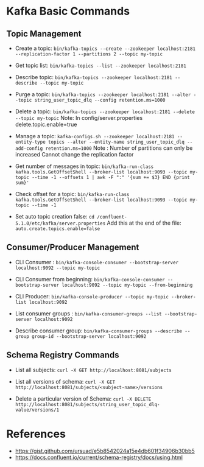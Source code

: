 # Kafka Basic Commands

## Topic Management
- Create a topic: `bin/kafka-topics --create --zookeeper localhost:2181 --replication-factor 1 --partitions 2 --topic my-topic`

- Get topic list: `bin/kafka-topics --list --zookeeper localhost:2181`

- Describe topic: `bin/kafka-topics --zookeeper localhost:2181 --describe --topic my-topic`

- Purge a topic: `bin/kafka-topics --zookeeper localhost:2181 --alter --topic string_user_topic_dlq --config retention.ms=1000`

- Delete a topic: `bin/kafka-topics --zookeeper localhost:2181 --delete --topic my-topic`
Note: In config/server.properties delete.topic.enable=true

- Manage a topic: `kafka-configs.sh --zookeeper localhost:2181 --entity-type topics --alter --entity-name string_user_topic_dlq --add-config retention.ms=1000`
Note : Number of partitions can only be increased
	   Cannot change the replication factor

- Get number of messages in topic: `bin/kafka-run-class kafka.tools.GetOffsetShell --broker-list localhost:9093 --topic my-topic --time -1 --offsets 1 | awk -F ":" '{sum += $3} END {print sum}'`

- Check offset for a topic: `bin/kafka-run-class kafka.tools.GetOffsetShell --broker-list localhost:9093 --topic my-topic --time -1`

- Set auto topic creation false: 
`cd /confluent-5.1.0/etc/kafka/server.properties`
Add this at the end of the file: `auto.create.topics.enable=false`


## Consumer/Producer Management
- CLI Consumer : `bin/kafka-console-consumer --bootstrap-server localhost:9092 --topic my-topic`

- CLI Consumer from beginning: `bin/kafka-console-consumer --bootstrap-server localhost:9092 --topic my-topic --from-beginning`

- CLI Producer: `bin/kafka-console-producer --topic my-topic --broker-list localhost:9092`

- List consumer groups : `bin/kafka-consumer-groups --list --bootstrap-server localhost:9092`

- Describe consumer group: `bin/kafka-consumer-groups --describe --group group-id --bootstrap-server localhost:9092`

## Schema Registry Commands
- List all subjects: `curl -X GET http://localhost:8081/subjects`

- List all versions of schema: `curl -X GET http://localhost:8081/subjects/<subject-name>/versions`

- Delete a particular version of Schema: `curl -X DELETE http://localhost:8081/subjects/string_user_topic_dlq-value/versions/1`


# References
- https://gist.github.com/ursuad/e5b8542024a15e4db601f34906b30bb5
- https://docs.confluent.io/current/schema-registry/docs/using.html